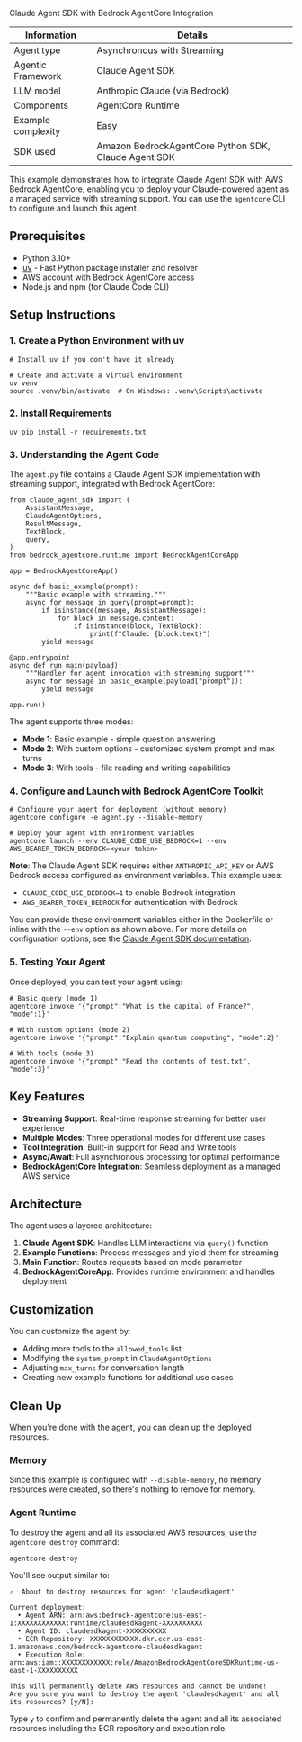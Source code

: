 Claude Agent SDK with Bedrock AgentCore Integration

| Information        | Details                                              |
| ------------------ | ---------------------------------------------------- |
| Agent type         | Asynchronous with Streaming                          |
| Agentic Framework  | Claude Agent SDK                                     |
| LLM model          | Anthropic Claude (via Bedrock)                       |
| Components         | AgentCore Runtime                                    |
| Example complexity | Easy                                                 |
| SDK used           | Amazon BedrockAgentCore Python SDK, Claude Agent SDK |

This example demonstrates how to integrate Claude Agent SDK with AWS Bedrock AgentCore, enabling you to deploy your Claude-powered agent as a managed service with streaming support. You can use the `agentcore` CLI to configure and launch this agent.

## Prerequisites

- Python 3.10+
- [uv](https://github.com/astral-sh/uv) - Fast Python package installer and resolver
- AWS account with Bedrock AgentCore access
- Node.js and npm (for Claude Code CLI)

## Setup Instructions

### 1. Create a Python Environment with uv

```
# Install uv if you don't have it already

# Create and activate a virtual environment
uv venv
source .venv/bin/activate  # On Windows: .venv\Scripts\activate
```

### 2. Install Requirements

```
uv pip install -r requirements.txt
```

### 3. Understanding the Agent Code

The `agent.py` file contains a Claude Agent SDK implementation with streaming support, integrated with Bedrock AgentCore:

```
from claude_agent_sdk import (
    AssistantMessage,
    ClaudeAgentOptions,
    ResultMessage,
    TextBlock,
    query,
)
from bedrock_agentcore.runtime import BedrockAgentCoreApp

app = BedrockAgentCoreApp()

async def basic_example(prompt):
    """Basic example with streaming."""
    async for message in query(prompt=prompt):
        if isinstance(message, AssistantMessage):
            for block in message.content:
                if isinstance(block, TextBlock):
                    print(f"Claude: {block.text}")
        yield message

@app.entrypoint
async def run_main(payload):
    """Handler for agent invocation with streaming support"""
    async for message in basic_example(payload["prompt"]):
        yield message

app.run()
```

The agent supports three modes:

- **Mode 1**: Basic example - simple question answering
- **Mode 2**: With custom options - customized system prompt and max turns
- **Mode 3**: With tools - file reading and writing capabilities

### 4. Configure and Launch with Bedrock AgentCore Toolkit

```
# Configure your agent for deployment (without memory)
agentcore configure -e agent.py --disable-memory

# Deploy your agent with environment variables
agentcore launch --env CLAUDE_CODE_USE_BEDROCK=1 --env AWS_BEARER_TOKEN_BEDROCK=<your-token>
```

**Note**: The Claude Agent SDK requires either `ANTHROPIC_API_KEY` or AWS Bedrock access configured as environment variables. This example uses:

- `CLAUDE_CODE_USE_BEDROCK=1` to enable Bedrock integration
- `AWS_BEARER_TOKEN_BEDROCK` for authentication with Bedrock

You can provide these environment variables either in the Dockerfile or inline with the `--env` option as shown above. For more details on configuration options, see the [Claude Agent SDK documentation](https://docs.claude.com/en/api/agent-sdk/overview#core-concepts).

### 5. Testing Your Agent

Once deployed, you can test your agent using:

```
# Basic query (mode 1)
agentcore invoke '{"prompt":"What is the capital of France?", "mode":1}'

# With custom options (mode 2)
agentcore invoke '{"prompt":"Explain quantum computing", "mode":2}'

# With tools (mode 3)
agentcore invoke '{"prompt":"Read the contents of test.txt", "mode":3}'
```

## Key Features

- **Streaming Support**: Real-time response streaming for better user experience
- **Multiple Modes**: Three operational modes for different use cases
- **Tool Integration**: Built-in support for Read and Write tools
- **Async/Await**: Full asynchronous processing for optimal performance
- **BedrockAgentCore Integration**: Seamless deployment as a managed AWS service

## Architecture

The agent uses a layered architecture:

1. **Claude Agent SDK**: Handles LLM interactions via `query()` function
1. **Example Functions**: Process messages and yield them for streaming
1. **Main Function**: Routes requests based on mode parameter
1. **BedrockAgentCoreApp**: Provides runtime environment and handles deployment

## Customization

You can customize the agent by:

- Adding more tools to the `allowed_tools` list
- Modifying the `system_prompt` in `ClaudeAgentOptions`
- Adjusting `max_turns` for conversation length
- Creating new example functions for additional use cases

## Clean Up

When you're done with the agent, you can clean up the deployed resources.

### Memory

Since this example is configured with `--disable-memory`, no memory resources were created, so there's nothing to remove for memory.

### Agent Runtime

To destroy the agent and all its associated AWS resources, use the `agentcore destroy` command:

```
agentcore destroy
```

You'll see output similar to:

```
⚠️  About to destroy resources for agent 'claudesdkagent'

Current deployment:
  • Agent ARN: arn:aws:bedrock-agentcore:us-east-1:XXXXXXXXXXXX:runtime/claudesdkagent-XXXXXXXXXX
  • Agent ID: claudesdkagent-XXXXXXXXXX
  • ECR Repository: XXXXXXXXXXXX.dkr.ecr.us-east-1.amazonaws.com/bedrock-agentcore-claudesdkagent
  • Execution Role: arn:aws:iam::XXXXXXXXXXXX:role/AmazonBedrockAgentCoreSDKRuntime-us-east-1-XXXXXXXXXX

This will permanently delete AWS resources and cannot be undone!
Are you sure you want to destroy the agent 'claudesdkagent' and all its resources? [y/N]:
```

Type `y` to confirm and permanently delete the agent and all its associated resources including the ECR repository and execution role.
